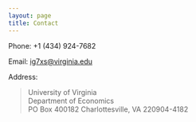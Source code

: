 ```yaml
---
layout: page
title: Contact
---
```


Phone:   +1 (434) 924-7682 

Email:   ig7xs@virginia.edu  

Address: 

> University of Virginia  
> Department of Economics  
> PO Box 400182  Charlottesville, VA 220904-4182
